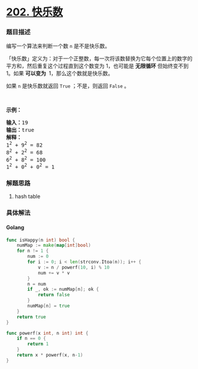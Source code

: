# [202. 快乐数](https://leetcode-cn.com/problems/happy-number/description/)

### 题目描述

<p>编写一个算法来判断一个数 <code>n</code> 是不是快乐数。</p>

<p>「快乐数」定义为：对于一个正整数，每一次将该数替换为它每个位置上的数字的平方和，然后重复这个过程直到这个数变为 1，也可能是 <strong>无限循环</strong> 但始终变不到 1。如果 <strong>可以变为</strong>&nbsp; 1，那么这个数就是快乐数。</p>

<p>如果 <code>n</code> 是快乐数就返回 <code>True</code> ；不是，则返回 <code>False</code> 。</p>

<p>&nbsp;</p>

<p><strong>示例：</strong></p>

<pre><strong>输入：</strong>19
<strong>输出：</strong>true
<strong>解释：
</strong>1<sup>2</sup> + 9<sup>2</sup> = 82
8<sup>2</sup> + 2<sup>2</sup> = 68
6<sup>2</sup> + 8<sup>2</sup> = 100
1<sup>2</sup> + 0<sup>2</sup> + 0<sup>2</sup> = 1
</pre>

### 解题思路

1. hash table

### 具体解法


#### **Golang**
```go
func isHappy(n int) bool {
	numMap := make(map[int]bool)
	for n != 1 {
		num := 0
		for i := 0; i < len(strconv.Itoa(n)); i++ {
			v := n / powerf(10, i) % 10
			num += v * v
		}
		n = num
		if _, ok := numMap[n]; ok {
			return false
		}
		numMap[n] = true
	}
	return true
}

func powerf(x int, n int) int {
	if n == 0 {
		return 1
	}
	return x * powerf(x, n-1)
}
```

